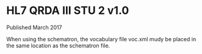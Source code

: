 # HL7 QRDA III STU 2 v1.0

Published March 2017

When  using the schematron, the vocabulary file voc.xml mudy be placed in the same location as the schematron file.